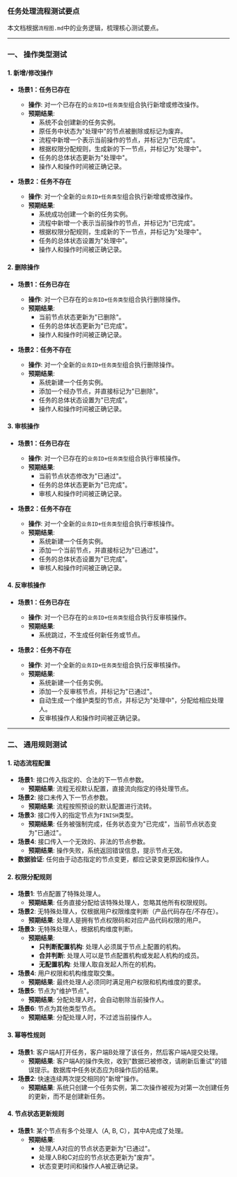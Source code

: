 ### 任务处理流程测试要点

本文档根据`流程图.md`中的业务逻辑，梳理核心测试要点。

---

### 一、 操作类型测试

#### 1. 新增/修改操作
*   **场景1：任务已存在**
    *   **操作**: 对一个已存在的`业务ID+任务类型`组合执行新增或修改操作。
    *   **预期结果**:
        *   系统不会创建新的任务实例。
        *   原任务中状态为"处理中"的节点被删除或标记为废弃。
        *   流程中新增一个表示当前操作的节点，并标记为"已完成"。
        *   根据权限分配规则，生成新的下一节点，并标记为"处理中"。
        *   任务的总体状态更新为"处理中"。
        *   操作人和操作时间被正确记录。

*   **场景2：任务不存在**
    *   **操作**: 对一个全新的`业务ID+任务类型`组合执行新增或修改操作。
    *   **预期结果**:
        *   系统成功创建一个新的任务实例。
        *   流程中新增一个表示当前操作的节点，并标记为"已完成"。
        *   根据权限分配规则，生成新的下一节点，并标记为"处理中"。
        *   任务的总体状态设置为"处理中"。
        *   操作人和操作时间被正确记录。

#### 2. 删除操作
*   **场景1：任务已存在**
    *   **操作**: 对一个已存在的`业务ID+任务类型`组合执行删除操作。
    *   **预期结果**:
        *   当前节点状态更新为"已删除"。
        *   任务的总体状态更新为"已完成"。
        *   操作人和操作时间被正确记录。

*   **场景2：任务不存在**
    *   **操作**: 对一个全新的`业务ID+任务类型`组合执行删除操作。
    *   **预期结果**:
        *   系统新建一个任务实例。
        *   添加一个经办节点，并直接标记为"已删除"。
        *   任务的总体状态设置为"已完成"。
        *   操作人和操作时间被正确记录。

#### 3. 审核操作
*   **场景1：任务已存在**
    *   **操作**: 对一个已存在的`业务ID+任务类型`组合执行审核操作。
    *   **预期结果**:
        *   当前节点状态修改为"已通过"。
        *   任务的总体状态更新为"已完成"。
        *   审核人和操作时间被正确记录。

*   **场景2：任务不存在**
    *   **操作**: 对一个全新的`业务ID+任务类型`组合执行审核操作。
    *   **预期结果**:
        *   系统新建一个任务实例。
        *   添加一个当前节点，并直接标记为"已通过"。
        *   任务的总体状态设置为"已完成"。
        *   审核人和操作时间被正确记录。

#### 4. 反审核操作
*   **场景1：任务已存在**
    *   **操作**: 对一个已存在的`业务ID+任务类型`组合执行反审核操作。
    *   **预期结果**:
        *   系统跳过，不生成任何新任务或节点。

*   **场景2：任务不存在**
    *   **操作**: 对一个全新的`业务ID+任务类型`组合执行反审核操作。
    *   **预期结果**:
        *   系统新建一个任务实例。
        *   添加一个反审核节点，并标记为"已通过"。
        *   自动生成一个维护类型的节点，并标记为"处理中"，分配给相应处理人。
        *   反审核操作人和操作时间被正确记录。

---

### 二、 通用规则测试

#### 1. 动态流程配置
*   **场景1**: 接口传入指定的、合法的下一节点参数。
    *   **预期结果**: 流程无视默认配置，直接流向指定的待处理节点。
*   **场景2**: 接口未传入下一节点参数。
    *   **预期结果**: 流程按照预设的默认配置进行流转。
*   **场景3**: 接口传入的指定节点为`FINISH`类型。
    *   **预期结果**: 任务被强制完成，任务状态变为"已完成"，当前节点状态变为"已通过"。
*   **场景4**: 接口传入一个无效的、非法的节点参数。
    *   **预期结果**: 操作失败，系统返回错误信息，提示节点无效。
*   **数据验证**: 任何由于动态指定的节点变更，都应记录变更原因和操作人。

#### 2. 权限分配规则
*   **场景1**: 节点配置了特殊处理人。
    *   **预期结果**: 任务直接分配给该特殊处理人，忽略其他所有权限规则。
*   **场景2**: 无特殊处理人，仅根据用户权限维度判断（产品代码存在/不存在）。
    *   **预期结果**: 处理人是拥有节点权限码和对应产品代码权限的用户。
*   **场景3**: 无特殊处理人，根据机构维度判断。
    *   **预期结果**:
        *   **只判断配置机构**: 处理人必须属于节点上配置的机构。
        *   **合并判断**: 处理人可以是节点配置机构或发起人机构的成员。
        *   **无配置机构**: 处理人取自发起人所在的机构。
*   **场景4**: 用户权限和机构维度取交集。
    *   **预期结果**: 最终处理人必须同时满足用户权限和机构维度的要求。
*   **场景5**: 节点为"维护节点"。
    *   **预期结果**: 分配处理人时，会自动剔除当前操作人。
*   **场景6**: 节点为其他类型节点。
    *   **预期结果**: 分配处理人时，不过滤当前操作人。

#### 3. 幂等性规则
*   **场景1**: 客户端A打开任务，客户端B处理了该任务，然后客户端A提交处理。
    *   **预期结果**: 客户端A的操作失败，收到"数据已被修改，请刷新后重试"的错误提示。数据库中任务状态应为B操作后的结果。
*   **场景2**: 快速连续两次提交相同的"新增"操作。
    *   **预期结果**: 系统只创建一个任务实例，第二次操作被视为对第一次创建任务的更新，而不是创建新任务。

#### 4. 节点状态更新规则
*   **场景1**: 某个节点有多个处理人（A, B, C），其中A完成了处理。
    *   **预期结果**:
        *   处理人A对应的节点状态更新为"已通过"。
        *   处理人B和C对应的节点状态更新为"废弃"。
        *   状态变更时间和操作人A被正确记录。
